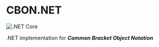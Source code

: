 # CBON.NET

![.NET Core](https://github.com/CbStyles/CBON.NET/workflows/.NET%20Core/badge.svg)

.NET implementation for ***Common Bracket Object Notation***
